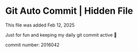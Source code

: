 # Git Auto Commit | Hidden File

This file was added Feb 12, 2025

Just for fun and keeping my daily git commit active 🤪

commit number: 2016042
